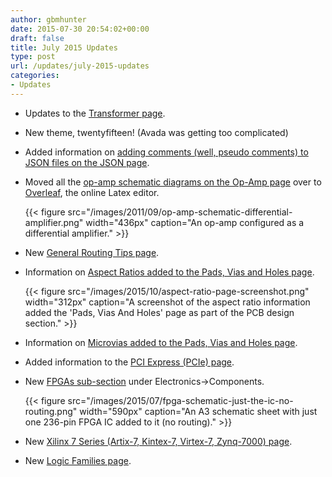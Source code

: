 ```yaml
---
author: gbmhunter
date: 2015-07-30 20:54:02+00:00
draft: false
title: July 2015 Updates
type: post
url: /updates/july-2015-updates
categories:
- Updates
---
```


* Updates to the [Transformer page](http://blog.mbedded.ninja/electronics/components/transformers).
* New theme, twentyfifteen! (Avada was getting too complicated)
* Added information on [adding comments (well, pseudo comments) to JSON files on the JSON page](http://blog.mbedded.ninja/programming/website-design/json).
* Moved all the [op-amp schematic diagrams on the Op-Amp page](http://blog.mbedded.ninja/electronics/components/op-amps) over to [Overleaf](https://www.overleaf.com/), the online Latex editor.  

    {{< figure src="/images/2011/09/op-amp-schematic-differential-amplifier.png" width="436px" caption="An op-amp configured as a differential amplifier."  >}}
    
* New [General Routing Tips page](http://blog.mbedded.ninja/pcb-design/general-routing-tips).
* Information on [Aspect Ratios added to the Pads, Vias and Holes page](http://blog.mbedded.ninja/pcb-design/pads-vias-holes#aspect-ratios).  

    {{< figure src="/images/2015/10/aspect-ratio-page-screenshot.png" width="312px" caption="A screenshot of the aspect ratio information added the 'Pads, Vias And Holes' page as part of the PCB design section."  >}}  

* Information on [Microvias added to the Pads, Vias and Holes page](http://blog.mbedded.ninja/pcb-design/pads-vias-holes#microvias).
* Added information to the [PCI Express (PCIe) page](http://blog.mbedded.ninja/electronics/communication-protocols/pci-express-pcie).
* New [FPGAs sub-section](http://blog.mbedded.ninja/electronics/components/fpgas) under Electronics->Components.  

    {{< figure src="/images/2015/07/fpga-schematic-just-the-ic-no-routing.png" width="590px" caption="An A3 schematic sheet with just one 236-pin FPGA IC added to it (no routing)."  >}}  

* New [Xilinx 7 Series (Artix-7, Kintex-7, Virtex-7, Zynq-7000) page](http://blog.mbedded.ninja/programming/fpgas/xilinx-7-series-artix-7-kintex-7-virtex-7-zynq-7000).
* New [Logic Families page](http://blog.mbedded.ninja/electronics/circuit-design/logic-familes).

